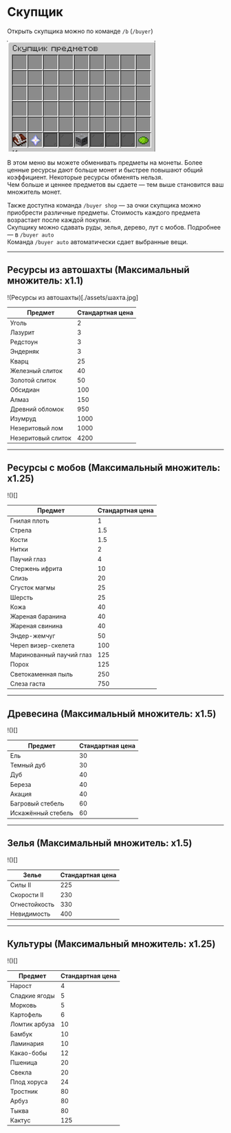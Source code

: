 # Скупщик

Открыть скупщика можно по команде `/b` (`/buyer`)  

![Окно скупщика](./assets/б.jpg)

В этом меню вы можете обменивать предметы на монеты. Более ценные ресурсы дают больше монет и быстрее повышают общий коэффициент. Некоторые ресурсы обменять нельзя.  
Чем больше и ценнее предметов вы сдаете — тем выше становится ваш множитель монет.

Также доступна команда `/buyer shop` — за очки скупщика можно приобрести различные предметы. Стоимость каждого предмета возрастает после каждой покупки.  
Скупщику можно сдавать руды, зелья, дерево, лут с мобов. Подробнее — в `/buyer auto`  
Команда `/buyer auto` автоматически сдает выбранные вещи.



---

## Ресурсы из автошахты (Максимальный  множитель: x1.1)

!(Ресурсы из автошахты)[./assets/шахта.jpg]


| Предмет              | Стандартная цена |
|----------------------|------------------|
| Уголь                | 2                |
| Лазурит              | 3                |
| Редстоун             | 3                |
| Эндерняк             | 3                |
| Кварц                | 25               |
| Железный слиток      | 40               |
| Золотой слиток       | 50               |
| Обсидиан             | 100              |
| Алмаз                | 150              |
| Древний обломок      | 950              |
| Изумруд              | 1000             |
| Незеритовый лом      | 1000             |
| Незеритовый слиток   | 4200             |

---

## Ресурсы с мобов (Максимальный множитель: x1.25)

!()[]


| Предмет                     | Стандартная цена |
|-----------------------------|------------------|
| Гнилая плоть                | 1                |
| Стрела                      | 1.5              |
| Кости                       | 1.5              |
| Нитки                       | 2                |
| Паучий глаз                 | 4                |
| Стержень ифрита             | 10               |
| Слизь                       | 20               |
| Сгусток магмы               | 25               |
| Шерсть                      | 25               |
| Кожа                        | 40               |
| Жареная баранина            | 40               |
| Жареная свинина             | 40               |
| Эндер-жемчуг                | 50               |
| Череп визер-скелета         | 100              |
| Маринованный паучий глаз    | 125              |
| Порох                       | 125              |
| Светокаменная пыль          | 250              |
| Слеза гаста                 | 750              |

---

## Древесина (Максимальный множитель: x1.5)

!()[]


| Предмет               | Стандартная цена |
|------------------------|------------------|
| Ель                    | 30               |
| Темный дуб             | 30               |
| Дуб                    | 40               |
| Береза                 | 40               |
| Акация                 | 40               |
| Багровый стебель       | 60               |
| Искажённый стебель     | 60               |

---

## Зелья (Максимальный множитель: x1.5)

!()[]


| Зелье            | Стандартная цена |
|------------------|------------------|
| Силы II          | 225              |
| Скорости II      | 230              |
| Огнестойкость    | 330              |
| Невидимость      | 400              |

---

## Культуры (Максимальный множитель: x1.25)

!()[]


| Предмет             | Стандартная цена |
|----------------------|------------------|
| Нарост               | 4                |
| Сладкие ягоды        | 5                |
| Морковь              | 5                |
| Картофель            | 6                |
| Ломтик арбуза        | 10               |
| Бамбук               | 10               |
| Ламинария            | 10               |
| Какао-бобы           | 12               |
| Пшеница              | 20               |
| Свекла               | 20               |
| Плод хоруса          | 24               |
| Тростник             | 80               |
| Арбуз                | 80               |
| Тыква                | 80               |
| Кактус               | 125              |
